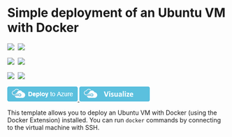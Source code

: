 # Simple deployment of an Ubuntu VM with Docker

<IMG SRC="https://azurequickstartsservice.blob.core.windows.net/badges/docker-simple-on-ubuntu/PublicLastTestDate.svg" />&nbsp;
<IMG SRC="https://azurequickstartsservice.blob.core.windows.net/badges/docker-simple-on-ubuntu/PublicDeployment.svg" />&nbsp;

<IMG SRC="https://azurequickstartsservice.blob.core.windows.net/badges/docker-simple-on-ubuntu/FairfaxLastTestDate.svg" />&nbsp;
<IMG SRC="https://azurequickstartsservice.blob.core.windows.net/badges/docker-simple-on-ubuntu/FairfaxDeployment.svg" />&nbsp;

<IMG SRC="https://azurequickstartsservice.blob.core.windows.net/badges/docker-simple-on-ubuntu/BestPracticeResult.svg" />&nbsp;
<IMG SRC="https://azurequickstartsservice.blob.core.windows.net/badges/docker-simple-on-ubuntu/CredScanResult.svg" />&nbsp;

<a href="https://portal.azure.com/#create/Microsoft.Template/uri/https%3A%2F%2Fraw.githubusercontent.com%2Fazure%2Fazure-quickstart-templates%2Fmaster%2Fdocker-simple-on-ubuntu%2Fazuredeploy.json" target="_blank">
    <img src="https://raw.githubusercontent.com/Azure/azure-quickstart-templates/master/1-CONTRIBUTION-GUIDE/images/deploytoazure.png"/>
</a>
<a href="http://armviz.io/#/?load=https%3A%2F%2Fraw.githubusercontent.com%2Fazure%2Fazure-quickstart-templates%2Fmaster%2Fdocker-simple-on-ubuntu%2Fazuredeploy.json" target="_blank">
    <img src="https://raw.githubusercontent.com/Azure/azure-quickstart-templates/master/1-CONTRIBUTION-GUIDE/images/visualizebutton.png"/>
</a>

This template allows you to deploy an Ubuntu VM with Docker (using the Docker Extension) installed.
You can run `docker` commands by connecting to the virtual machine with SSH.

